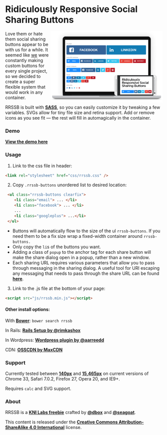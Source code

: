 # Ridiculously Responsive Social Sharing Buttons

[<img align="right" src="media/rrssb-preview.png" width="359" height="auto"/>](http://kurtnoble.com/labs/rrssb/) Love them or hate them social sharing buttons appear to be with us for a while. It seemed like [we](http://www.kurtnoble.com) were constantly making custom buttons for every single project, so we decided to create a super flexible system that would work in any container.

RRSSB is built with [**SASS**](http://sass-lang.com/), so you can easily customize it by tweaking a few variables. SVGs allow for tiny file size and retina support. Add or remove icons as you see fit &mdash; the rest will fill in automagically in the container.

### Demo

[**View the demo here**](http://kurtnoble.com/labs/rrssb/)

### Usage

1) Link to the css file in header:

```html
<link rel="stylesheet" href="css/rrssb.css" />
```


2) Copy `.rrssb-buttons` unordered list to desired location:

```html
 <ul class="rrssb-buttons clearfix">
 	<li class="email"> ... </li>
 	<li class="facebook"> ... </li>
 	...
 	<li class="googleplus"> ...</li>
 </ul>
```

- Buttons will automatically flow to the size of the ul `rrssb-buttons`. If you need them to be a fix size wrap a fixed-width container around `rrssb-buttons.`
- Only copy the `li`s of the buttons you want. 
- Adding a class of `popup` to the anchor tag for each share button will make the share dialog open in a popup, rather than a new window.
- Each sharing URL requires various parameters that allow you to pass through messaging in the sharing dialog. A useful tool for URI escaping any messaging that needs to pass through the share URL can be found [**here**](http://meyerweb.com/eric/tools/dencoder/).


3) Link to the .js file at the bottom of your page:

```html
<script src="js/rrssb.min.js"></script>
```


#### Other install options:

With [**Bower**](http://bower.io): `bower search rrssb`

In Rails: [**Rails Setup by @rimkashox**](http://www.simplehacks.com/web-dev/how-to-use-rrssb-with-rails/)

In Wordpress: [**Wordpress plugin by @aarreedd**](http://wordpress.org/plugins/ridiculously-responsive-social-sharing-buttons/)

CDN: [**OSSCDN by MaxCDN**](http://osscdn.com/#/rrssb)

### Support

Currently tested between [**140px**](https://www.dropbox.com/s/2k6lcebg2887ge3/Screenshot%202014-02-18%2009.45.45.png) and [**15,465px**](https://www.dropbox.com/s/1juq03011lixk3r/Screenshot%202014-02-18%2009.43.57.png) on current versions of Chrome 33, Safari 7.0.2, Firefox 27, Opera 20, and IE9+. 

Requires `calc` and SVG support.

### About

RRSSB is a [**KNI Labs freebie**](http://kurtnoble.com/) crafted by [**@dbox**](http://www.twitter.com/dbox) and [**@seagoat**](http://www.twitter.com/seagoat).

This content is released under the [**Creative Commons Attribution-ShareAlike 4.0 International**](http://creativecommons.org/licenses/by-sa/4.0/legalcode) license.
